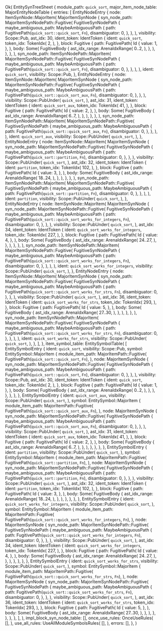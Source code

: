 Ok(
    EntitySynTreeSheet {
        module_path: `quick_sort`,
        major_item_node_table: MajorEntityNodeTable {
            entries: [
                EntityNodeEntry {
                    node: ItemSynNode::MajorItem(
                        MajorItemSynNode {
                            syn_node_path: MajorItemSynNodePath::Fugitive(
                                FugitiveSynNodePath {
                                    maybe_ambiguous_path: MaybeAmbiguousPath {
                                        path: FugitivePath(`quick_sort::quick_sort`, `Fn`),
                                        disambiguator: 0,
                                    },
                                },
                            ),
                            visibility: Scope::Pub,
                            ast_idx: 30,
                            ident_token: IdentToken {
                                ident: `quick_sort`,
                                token_idx: TokenIdx(
                                    2,
                                ),
                            },
                            block: Fugitive {
                                path: FugitivePath(
                                    Id {
                                        value: 1,
                                    },
                                ),
                                body: Some(
                                    FugitiveBody {
                                        ast_idx_range: ArenaIdxRange(
                                            0..2,
                                        ),
                                    },
                                ),
                            },
                        },
                    ),
                    syn_node_path: ItemSynNodePath::MajorItem(
                        MajorItemSynNodePath::Fugitive(
                            FugitiveSynNodePath {
                                maybe_ambiguous_path: MaybeAmbiguousPath {
                                    path: FugitivePath(`quick_sort::quick_sort`, `Fn`),
                                    disambiguator: 0,
                                },
                            },
                        ),
                    ),
                    ident: `quick_sort`,
                    visibility: Scope::Pub,
                },
                EntityNodeEntry {
                    node: ItemSynNode::MajorItem(
                        MajorItemSynNode {
                            syn_node_path: MajorItemSynNodePath::Fugitive(
                                FugitiveSynNodePath {
                                    maybe_ambiguous_path: MaybeAmbiguousPath {
                                        path: FugitivePath(`quick_sort::quick_sort_aux`, `Fn`),
                                        disambiguator: 0,
                                    },
                                },
                            ),
                            visibility: Scope::PubUnder(
                                `quick_sort`,
                            ),
                            ast_idx: 31,
                            ident_token: IdentToken {
                                ident: `quick_sort_aux`,
                                token_idx: TokenIdx(
                                    41,
                                ),
                            },
                            block: Fugitive {
                                path: FugitivePath(
                                    Id {
                                        value: 2,
                                    },
                                ),
                                body: Some(
                                    FugitiveBody {
                                        ast_idx_range: ArenaIdxRange(
                                            6..7,
                                        ),
                                    },
                                ),
                            },
                        },
                    ),
                    syn_node_path: ItemSynNodePath::MajorItem(
                        MajorItemSynNodePath::Fugitive(
                            FugitiveSynNodePath {
                                maybe_ambiguous_path: MaybeAmbiguousPath {
                                    path: FugitivePath(`quick_sort::quick_sort_aux`, `Fn`),
                                    disambiguator: 0,
                                },
                            },
                        ),
                    ),
                    ident: `quick_sort_aux`,
                    visibility: Scope::PubUnder(
                        `quick_sort`,
                    ),
                },
                EntityNodeEntry {
                    node: ItemSynNode::MajorItem(
                        MajorItemSynNode {
                            syn_node_path: MajorItemSynNodePath::Fugitive(
                                FugitiveSynNodePath {
                                    maybe_ambiguous_path: MaybeAmbiguousPath {
                                        path: FugitivePath(`quick_sort::partition`, `Fn`),
                                        disambiguator: 0,
                                    },
                                },
                            ),
                            visibility: Scope::PubUnder(
                                `quick_sort`,
                            ),
                            ast_idx: 32,
                            ident_token: IdentToken {
                                ident: `partition`,
                                token_idx: TokenIdx(
                                    102,
                                ),
                            },
                            block: Fugitive {
                                path: FugitivePath(
                                    Id {
                                        value: 3,
                                    },
                                ),
                                body: Some(
                                    FugitiveBody {
                                        ast_idx_range: ArenaIdxRange(
                                            18..24,
                                        ),
                                    },
                                ),
                            },
                        },
                    ),
                    syn_node_path: ItemSynNodePath::MajorItem(
                        MajorItemSynNodePath::Fugitive(
                            FugitiveSynNodePath {
                                maybe_ambiguous_path: MaybeAmbiguousPath {
                                    path: FugitivePath(`quick_sort::partition`, `Fn`),
                                    disambiguator: 0,
                                },
                            },
                        ),
                    ),
                    ident: `partition`,
                    visibility: Scope::PubUnder(
                        `quick_sort`,
                    ),
                },
                EntityNodeEntry {
                    node: ItemSynNode::MajorItem(
                        MajorItemSynNode {
                            syn_node_path: MajorItemSynNodePath::Fugitive(
                                FugitiveSynNodePath {
                                    maybe_ambiguous_path: MaybeAmbiguousPath {
                                        path: FugitivePath(`quick_sort::quick_sort_works_for_integers`, `Fn`),
                                        disambiguator: 0,
                                    },
                                },
                            ),
                            visibility: Scope::PubUnder(
                                `quick_sort`,
                            ),
                            ast_idx: 34,
                            ident_token: IdentToken {
                                ident: `quick_sort_works_for_integers`,
                                token_idx: TokenIdx(
                                    227,
                                ),
                            },
                            block: Fugitive {
                                path: FugitivePath(
                                    Id {
                                        value: 4,
                                    },
                                ),
                                body: Some(
                                    FugitiveBody {
                                        ast_idx_range: ArenaIdxRange(
                                            24..27,
                                        ),
                                    },
                                ),
                            },
                        },
                    ),
                    syn_node_path: ItemSynNodePath::MajorItem(
                        MajorItemSynNodePath::Fugitive(
                            FugitiveSynNodePath {
                                maybe_ambiguous_path: MaybeAmbiguousPath {
                                    path: FugitivePath(`quick_sort::quick_sort_works_for_integers`, `Fn`),
                                    disambiguator: 0,
                                },
                            },
                        ),
                    ),
                    ident: `quick_sort_works_for_integers`,
                    visibility: Scope::PubUnder(
                        `quick_sort`,
                    ),
                },
                EntityNodeEntry {
                    node: ItemSynNode::MajorItem(
                        MajorItemSynNode {
                            syn_node_path: MajorItemSynNodePath::Fugitive(
                                FugitiveSynNodePath {
                                    maybe_ambiguous_path: MaybeAmbiguousPath {
                                        path: FugitivePath(`quick_sort::quick_sort_works_for_strs`, `Fn`),
                                        disambiguator: 0,
                                    },
                                },
                            ),
                            visibility: Scope::PubUnder(
                                `quick_sort`,
                            ),
                            ast_idx: 36,
                            ident_token: IdentToken {
                                ident: `quick_sort_works_for_strs`,
                                token_idx: TokenIdx(
                                    293,
                                ),
                            },
                            block: Fugitive {
                                path: FugitivePath(
                                    Id {
                                        value: 5,
                                    },
                                ),
                                body: Some(
                                    FugitiveBody {
                                        ast_idx_range: ArenaIdxRange(
                                            27..30,
                                        ),
                                    },
                                ),
                            },
                        },
                    ),
                    syn_node_path: ItemSynNodePath::MajorItem(
                        MajorItemSynNodePath::Fugitive(
                            FugitiveSynNodePath {
                                maybe_ambiguous_path: MaybeAmbiguousPath {
                                    path: FugitivePath(`quick_sort::quick_sort_works_for_strs`, `Fn`),
                                    disambiguator: 0,
                                },
                            },
                        ),
                    ),
                    ident: `quick_sort_works_for_strs`,
                    visibility: Scope::PubUnder(
                        `quick_sort`,
                    ),
                },
            ],
        },
        item_symbol_table: EntitySymbolTable(
            [
                EntitySymbolEntry {
                    ident: `quick_sort`,
                    visibility: Scope::Pub,
                    symbol: EntitySymbol::MajorItem {
                        module_item_path: MajorItemPath::Fugitive(
                            FugitivePath(`quick_sort::quick_sort`, `Fn`),
                        ),
                        node: MajorItemSynNode {
                            syn_node_path: MajorItemSynNodePath::Fugitive(
                                FugitiveSynNodePath {
                                    maybe_ambiguous_path: MaybeAmbiguousPath {
                                        path: FugitivePath(`quick_sort::quick_sort`, `Fn`),
                                        disambiguator: 0,
                                    },
                                },
                            ),
                            visibility: Scope::Pub,
                            ast_idx: 30,
                            ident_token: IdentToken {
                                ident: `quick_sort`,
                                token_idx: TokenIdx(
                                    2,
                                ),
                            },
                            block: Fugitive {
                                path: FugitivePath(
                                    Id {
                                        value: 1,
                                    },
                                ),
                                body: Some(
                                    FugitiveBody {
                                        ast_idx_range: ArenaIdxRange(
                                            0..2,
                                        ),
                                    },
                                ),
                            },
                        },
                    },
                },
                EntitySymbolEntry {
                    ident: `quick_sort_aux`,
                    visibility: Scope::PubUnder(
                        `quick_sort`,
                    ),
                    symbol: EntitySymbol::MajorItem {
                        module_item_path: MajorItemPath::Fugitive(
                            FugitivePath(`quick_sort::quick_sort_aux`, `Fn`),
                        ),
                        node: MajorItemSynNode {
                            syn_node_path: MajorItemSynNodePath::Fugitive(
                                FugitiveSynNodePath {
                                    maybe_ambiguous_path: MaybeAmbiguousPath {
                                        path: FugitivePath(`quick_sort::quick_sort_aux`, `Fn`),
                                        disambiguator: 0,
                                    },
                                },
                            ),
                            visibility: Scope::PubUnder(
                                `quick_sort`,
                            ),
                            ast_idx: 31,
                            ident_token: IdentToken {
                                ident: `quick_sort_aux`,
                                token_idx: TokenIdx(
                                    41,
                                ),
                            },
                            block: Fugitive {
                                path: FugitivePath(
                                    Id {
                                        value: 2,
                                    },
                                ),
                                body: Some(
                                    FugitiveBody {
                                        ast_idx_range: ArenaIdxRange(
                                            6..7,
                                        ),
                                    },
                                ),
                            },
                        },
                    },
                },
                EntitySymbolEntry {
                    ident: `partition`,
                    visibility: Scope::PubUnder(
                        `quick_sort`,
                    ),
                    symbol: EntitySymbol::MajorItem {
                        module_item_path: MajorItemPath::Fugitive(
                            FugitivePath(`quick_sort::partition`, `Fn`),
                        ),
                        node: MajorItemSynNode {
                            syn_node_path: MajorItemSynNodePath::Fugitive(
                                FugitiveSynNodePath {
                                    maybe_ambiguous_path: MaybeAmbiguousPath {
                                        path: FugitivePath(`quick_sort::partition`, `Fn`),
                                        disambiguator: 0,
                                    },
                                },
                            ),
                            visibility: Scope::PubUnder(
                                `quick_sort`,
                            ),
                            ast_idx: 32,
                            ident_token: IdentToken {
                                ident: `partition`,
                                token_idx: TokenIdx(
                                    102,
                                ),
                            },
                            block: Fugitive {
                                path: FugitivePath(
                                    Id {
                                        value: 3,
                                    },
                                ),
                                body: Some(
                                    FugitiveBody {
                                        ast_idx_range: ArenaIdxRange(
                                            18..24,
                                        ),
                                    },
                                ),
                            },
                        },
                    },
                },
                EntitySymbolEntry {
                    ident: `quick_sort_works_for_integers`,
                    visibility: Scope::PubUnder(
                        `quick_sort`,
                    ),
                    symbol: EntitySymbol::MajorItem {
                        module_item_path: MajorItemPath::Fugitive(
                            FugitivePath(`quick_sort::quick_sort_works_for_integers`, `Fn`),
                        ),
                        node: MajorItemSynNode {
                            syn_node_path: MajorItemSynNodePath::Fugitive(
                                FugitiveSynNodePath {
                                    maybe_ambiguous_path: MaybeAmbiguousPath {
                                        path: FugitivePath(`quick_sort::quick_sort_works_for_integers`, `Fn`),
                                        disambiguator: 0,
                                    },
                                },
                            ),
                            visibility: Scope::PubUnder(
                                `quick_sort`,
                            ),
                            ast_idx: 34,
                            ident_token: IdentToken {
                                ident: `quick_sort_works_for_integers`,
                                token_idx: TokenIdx(
                                    227,
                                ),
                            },
                            block: Fugitive {
                                path: FugitivePath(
                                    Id {
                                        value: 4,
                                    },
                                ),
                                body: Some(
                                    FugitiveBody {
                                        ast_idx_range: ArenaIdxRange(
                                            24..27,
                                        ),
                                    },
                                ),
                            },
                        },
                    },
                },
                EntitySymbolEntry {
                    ident: `quick_sort_works_for_strs`,
                    visibility: Scope::PubUnder(
                        `quick_sort`,
                    ),
                    symbol: EntitySymbol::MajorItem {
                        module_item_path: MajorItemPath::Fugitive(
                            FugitivePath(`quick_sort::quick_sort_works_for_strs`, `Fn`),
                        ),
                        node: MajorItemSynNode {
                            syn_node_path: MajorItemSynNodePath::Fugitive(
                                FugitiveSynNodePath {
                                    maybe_ambiguous_path: MaybeAmbiguousPath {
                                        path: FugitivePath(`quick_sort::quick_sort_works_for_strs`, `Fn`),
                                        disambiguator: 0,
                                    },
                                },
                            ),
                            visibility: Scope::PubUnder(
                                `quick_sort`,
                            ),
                            ast_idx: 36,
                            ident_token: IdentToken {
                                ident: `quick_sort_works_for_strs`,
                                token_idx: TokenIdx(
                                    293,
                                ),
                            },
                            block: Fugitive {
                                path: FugitivePath(
                                    Id {
                                        value: 5,
                                    },
                                ),
                                body: Some(
                                    FugitiveBody {
                                        ast_idx_range: ArenaIdxRange(
                                            27..30,
                                        ),
                                    },
                                ),
                            },
                        },
                    },
                },
            ],
        ),
        impl_block_syn_node_table: [],
        once_use_rules: OnceUseRules(
            [],
        ),
        use_all_rules: UseAllModuleSymbolsRules(
            [],
        ),
        errors: [],
    },
)